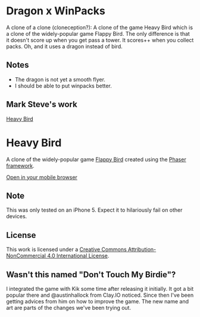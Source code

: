 # Dragon x WinPacks
A clone of a clone (cloneception?): A clone of the game Heavy Bird which is a clone of the widely-popular game Flappy Bird. The only difference is that it doesn't score up when you get pass a tower. It scores++ when you collect packs. Oh, and it uses a dragon instead of bird.

## Notes
* The dragon is not yet a smooth flyer.
* I should be able to put winpacks better.

## Mark Steve's work
[Heavy Bird](http://marksteve.com/dtmb/)

# Heavy Bird

A clone of the widely-popular game [Flappy Bird](http://en.wikipedia.org/wiki/Flappy_Bird) created using the [Phaser framework](http://phaser.io/).

[Open in your mobile browser](http://marksteve.com/dtmb)

## Note

This was only tested on an iPhone 5. Expect it to hilariously fail on other devices.

## License

This work is licensed under a [Creative Commons Attribution-NonCommercial 4.0 International License](http://creativecommons.org/licenses/by-nc/4.0/).


## Wasn't this named "Don't Touch My Birdie"?

I integrated the game with Kik some time after releasing it initially. It got a bit popular there and @austinhallock from Clay.IO noticed. Since then I've been getting advices from him on how to improve the game. The new name and art are parts of the changes we've been trying out.
